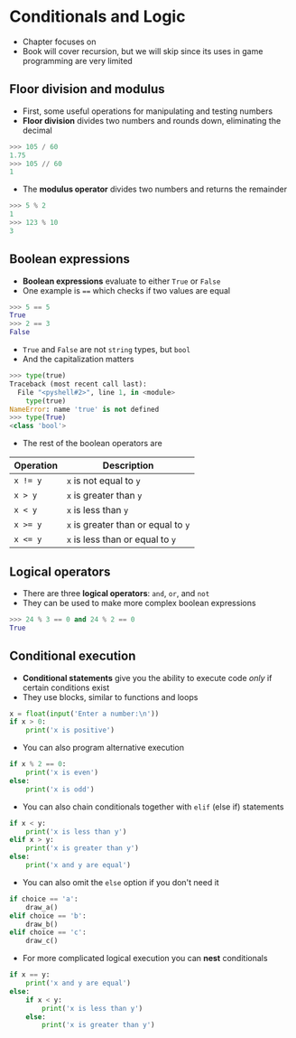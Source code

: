 # Conditionals and Logic

- Chapter focuses on 
- Book will cover recursion, but we will skip since its uses in game programming are very limited

## Floor division and modulus

- First, some useful operations for manipulating and testing numbers
- **Floor division** divides two numbers and rounds down, eliminating the decimal

```python
>>> 105 / 60
1.75
>>> 105 // 60
1
```

- The **modulus operator** divides two numbers and returns the remainder

```python
>>> 5 % 2
1
>>> 123 % 10
3
```

## Boolean expressions

- **Boolean expressions** evaluate to either `True` or `False`
- One example is `==` which checks if two values are equal

```python
>>> 5 == 5
True
>>> 2 == 3
False
```

- `True` and `False` are not `string` types, but `bool`
- And the capitalization matters

```python
>>> type(true)
Traceback (most recent call last):
  File "<pyshell#2>", line 1, in <module>
    type(true)
NameError: name 'true' is not defined
>>> type(True)
<class 'bool'>
```

- The rest of the boolean operators are

|Operation|Description|
|--|--|
|`x != y` | `x` is not equal to `y`|
|`x > y`  | `x` is greater than `y`|
|`x < y`  | `x` is less than `y`|
|`x >= y` | `x` is greater than or equal to `y`|
|`x <= y` | `x` is less than or equal to `y`|

## Logical operators

- There are three **logical operators**: `and`, `or`, and `not`
- They can be used to make more complex boolean expressions

```python
>>> 24 % 3 == 0 and 24 % 2 == 0
True
```

## Conditional execution

- **Conditional statements** give you the ability to execute code _only_ if certain conditions exist
- They use blocks, similar to functions and loops

```python
x = float(input('Enter a number:\n'))
if x > 0:
    print('x is positive')
```

- You can also program alternative execution

```python
if x % 2 == 0:
    print('x is even')
else:
    print('x is odd')
```

- You can also chain conditionals together with `elif` (else if) statements

```python
if x < y:
    print('x is less than y')
elif x > y:
    print('x is greater than y')
else:
    print('x and y are equal')
```

- You can also omit the `else` option if you don't need it

```python
if choice == 'a':
    draw_a()
elif choice == 'b':
    draw_b()
elif choice == 'c':
    draw_c()
```

- For more complicated logical execution you can **nest** conditionals

```python
if x == y:
    print('x and y are equal')
else:
    if x < y:
        print('x is less than y')
    else:
        print('x is greater than y')
```